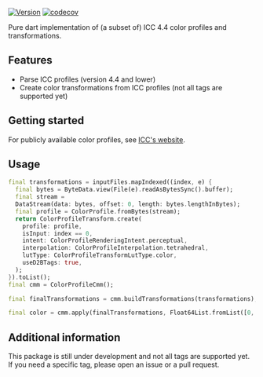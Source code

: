 [![Version](https://img.shields.io/pub/v/icc_parser.svg)](https://pub.dev/packages/icc_parser) [![codecov](https://codecov.io/gh/NicolaVerbeeck/dart_icc_parser/graph/badge.svg?token=PRSHAXR5EM)](https://codecov.io/gh/NicolaVerbeeck/dart_icc_parser)

Pure dart implementation of (a subset of) ICC 4.4 color profiles and transformations.

## Features

- Parse ICC profiles (version 4.4 and lower)
- Create color transformations from ICC profiles (not all tags are supported yet) 

## Getting started

For publicly available color profiles, see [ICC's website](https://www.color.org/profiles2.xalter).

## Usage

```dart
final transformations = inputFiles.mapIndexed((index, e) {
  final bytes = ByteData.view(File(e).readAsBytesSync().buffer);
  final stream =
  DataStream(data: bytes, offset: 0, length: bytes.lengthInBytes);
  final profile = ColorProfile.fromBytes(stream);
  return ColorProfileTransform.create(
    profile: profile,
    isInput: index == 0,
    intent: ColorProfileRenderingIntent.perceptual,
    interpolation: ColorProfileInterpolation.tetrahedral,
    lutType: ColorProfileTransformLutType.color,
    useD2BTags: true,
  );
}).toList();
final cmm = ColorProfileCmm();

final finalTransformations = cmm.buildTransformations(transformations);

final color = cmm.apply(finalTransformations, Float64List.fromList([0, 0, 0, 0]));
```

## Additional information

This package is still under development and not all tags are supported yet. 
If you need a specific tag, please open an issue or a pull request.